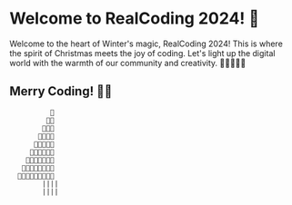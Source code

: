 # Welcome to RealCoding 2024! 🌟

Welcome to the heart of Winter's magic, RealCoding 2024! This is where the spirit of Christmas meets the joy of coding. Let's light up the digital world with the warmth of our community and creativity. 🎄👨‍💻👩‍💻

## Merry Coding! 🎅🏼

```text
          🌟
         🎄🎄
        🎄🎄🎄
       🎄🎄🎄🎄
      🎄🎄🎄🎄🎄
     🎄🎄🎄🎄🎄🎄
    🎄🎄🎄🎄🎄🎄🎄
   🎄🎄🎄🎄🎄🎄🎄🎄
  🎄🎄🎄🎄🎄🎄🎄🎄🎄
        ||||
        ||||
